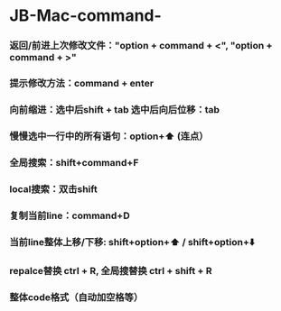# JB-Mac-command-

### 返回/前进上次修改文件："option + command + <", "option + command + >"

### 提示修改方法：command + enter

### 向前缩进：选中后shift + tab  选中后向后位移：tab

### 慢慢选中一行中的所有语句：option+⬆️ (连点）

### 全局搜索：shift+command+F

### local搜索：双击shift

### 复制当前line：command+D

### 当前line整体上移/下移: shift+option+⬆️ / shift+option+⬇️

### repalce替换 ctrl + R, 全局搜替换 ctrl + shift + R

### 整体code格式（自动加空格等）
